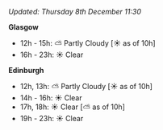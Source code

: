 *Updated: Thursday 8th December 11:30*

**Glasgow**

* 12h - 15h: :partly_sunny: Partly Cloudy [:sunny: as of 10h]
* 16h - 23h: :sunny: Clear

**Edinburgh**

* 12h, 13h: :partly_sunny: Partly Cloudy [:sunny: as of 10h]
* 14h - 16h: :sunny: Clear
* 17h, 18h: :sunny: Clear [:partly_sunny: as of 10h]
* 19h - 23h: :sunny: Clear
